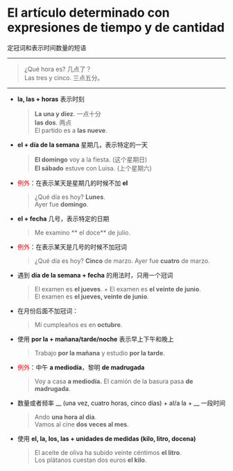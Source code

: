 # El artículo determinado con expresiones de tiempo y de cantidad
定冠词和表示时间数量的短语

-----

> ¿Qué hora es? 几点了？<br>
> Las tres y cinco. 三点五分。

----

- **la, las + horas** 表示时刻

  > **La una y diez**. 一点十分 <br>
  > **las dos**. 两点 <br>
  > El partido es a **las nueve**.

- **el + día de la semana** 星期几，表示特定的一天
  > **El domingo** voy a la fiesta. (这个星期日) <br>
  > **El sábado** estuve con Luisa. (上个星期六)

- <font color='red'>例外</font>：在表示某天是星期几的时候不加 **el**
  > ¿Qué día es hoy? **Lunes**. <br>
  > Ayer fue **domingo**.

- **el + fecha** 几号，表示特定的日期
  > Me examino ** el doce** de julio.

- <font color='red'>例外</font>：在表示某天是几号的时候不加冠词
  > ¿Qué día es hoy? **Cinco** de marzo. Ayer fue **cuatro** de marzo.

- 遇到 **día de la semana + fecha** 的用法时，只用一个冠词
  > El examen es **el jueves**. + El examen es **el veinte de junio**. <br>
  > El examen es **el jueves, veinte de junio**.

- 在月份后面不加冠词：
  > Mi cumpleaños es en **octubre**.

- 使用 **por la + mañana/tarde/noche** 表示早上下午和晚上
  > Trabajo **por la mañana** y estudio **por la tarde**. <br>

- <font color='red'>例外</font>：中午 **a mediodía**，黎明 **de madrugada**
  > Voy a casa **a mediodía.**
  > El camión de la basura pasa **de madrugada**.

- 数量或者频率 __ (una vez, cuatro horas, cinco días) + al/a la + __ 一段时间
  > Ando **una hora al día**. <br>
  > Vamos al cine **dos veces al mes**.

- 使用 **el, la, los, las + unidades de medidas (kilo, litro, docena)**
  > El aceite de oliva ha subido veinte céntimos **el litro**. <br>
  > Los plátanos cuestan dos euros **el kilo**.
